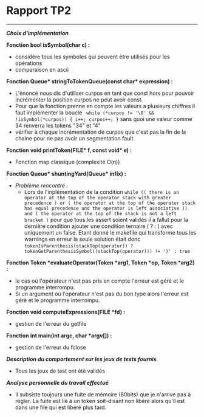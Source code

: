 # Rapport TP2

---
__*Choix d'implémentation*__ 


__Fonction bool isSymbol(char c) :__
  - considère tous les symboles qui peuvent être utilisés pour les opérations
  - comparaison en ascii

__Fonction Queue* stringToTokenQueue(const char* expression) :__
  - L'énoncé nous dis d'utiliser curpos en tant que const hors pour pouvoir incrémenter la position curpos ne peut avoir const.
  - Pour que la fonction prenne en compte les valeurs a plusieurs chiffres il faut implémenter la boucle ```
     while (*curpos != '\0' && !isSymbol(*curpos)) {
                i++;
                curpos++;
            }``` sans quoi une valeur comme 34 renverra les tokens "34" et "4"
- vérifier à chaque incrémentation de curpos que c'est pas la fin de la chaine pour ne pas avoir un segmentation fault

__Fonction void printToken(FILE* f, const void* e) :__
- Fonction map classique (complexité O(n))

__Fonction Queue* shuntingYard(Queue* infix) :__
-  *Problème rencontré :*
     - Lors de l'inplémentation de la condition ``` while (( there is an operator at the top of the operator stack with greater precedence ) or ( the operator at the top of the operator stack has equal precedence and the operator is left associative )) and ( the operator at the top of the stack is not a left bracket ) ``` pour que tous les assert soient validés il a fallut pour la dernière condition ajouter une condition ternaire ( ? : ) avec uniquement un false. Etant donné le makefile qui transforme tous les warnings en erreur la seule solution était donc ``` tokenIsParenthesis(stackTop(operator)) ? tokenGetParenthesisSymbol((stackTop(operator))) != ')' : true ```

__Fonction Token *evaluateOperator(Token *arg1, Token *op, Token *arg2) :__
- le cas où l'opérateur n'est pas pris en compte l'erreur est géré et le programme interrompu.
- Si un argument ou l'opérateur n'est pas du bon type alors l'erreur est géré et le programme interrompu.

__Fonction void computeExpressions(FILE *fd) :__ 
- gestion de l'erreur du getfile

__Fonction int main(int argc, char *argv[]) :__
- gestion de l'erreur du fclose


__*Description du comportement sur les jeux de tests fournis*__

- Tous les jeux de test ont été validés


__*Analyse personnelle du travail effectué*__

- Il subsiste toujours une fuite de mémoire (80bits) que je n'arrive pas à régler. La fuite est lié à un token soit-disant non libéré alors qu'il est dans une file qui est libéré plus tard.

